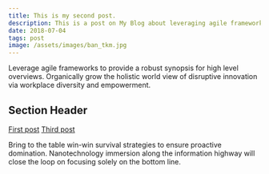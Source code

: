 ```yaml
---
title: This is my second post.
description: This is a post on My Blog about leveraging agile frameworks.
date: 2018-07-04
tags: post
image: /assets/images/ban_tkm.jpg
---
```

Leverage agile frameworks to provide a robust synopsis for high level overviews.  Organically grow the holistic world view of disruptive innovation via workplace diversity and empowerment.

## Section Header

<a href="{{ '/posts/firstpost/' | url }}">First post</a>
<a href="{{ '/posts/thirdpost/' | url }}">Third post</a>

Bring to the table win-win survival strategies to ensure proactive domination. Nanotechnology immersion along the information highway will close the loop on focusing solely on the bottom line.
